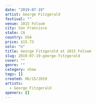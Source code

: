 ```yaml
---
date: "2019-07-19"
artist: George Fitzgerald
festival: ""
venue: 1015 Folsom
city: San Francisco
state: CA
country: USA
price: $15.73
solo: "n"
title: George Fitzgerald at 1015 Folsom
slug: 2019-07-19-george-fitzgerald
cover: ""
genre: ""
category: show
tags: []
created: 06/15/2019
artists:
  - George Fitzgerald
openers: []
---
```

